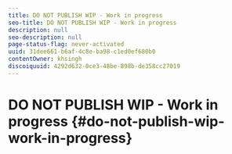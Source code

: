 ```yaml
---
title: DO NOT PUBLISH WIP - Work in progress
seo-title: DO NOT PUBLISH WIP - Work in progress
description: null
seo-description: null
page-status-flag: never-activated
uuid: 31dee661-b6af-4c8e-ba98-c1ed0ef680b0
contentOwner: khsingh
discoiquuid: 4292d632-0ce3-48be-898b-de358cc27019
---
```


# DO NOT PUBLISH WIP - Work in progress {#do-not-publish-wip-work-in-progress}

